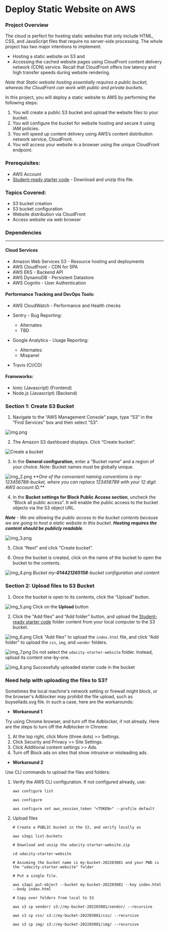 # Deploy Static Website on AWS
### Project Overview

The cloud is perfect for hosting static websites that only include HTML, CSS, and JavaScript files that require no server-side processing. The whole project has two major intentions to implement:

* Hosting a static website on S3 and
* Accessing the cached website pages using CloudFront content delivery network (CDN) service. Recall that CloudFront offers low latency and high transfer speeds during website rendering.

_Note that Static website hosting essentially requires a public bucket, whereas the CloudFront can work with public and private buckets._

In this project, you will deploy a static website to AWS by performing the following steps:

1. You will create a public S3 bucket and upload the website files to your bucket.
2. You will configure the bucket for website hosting and secure it using IAM policies.
3. You will speed up content delivery using AWS’s content distribution network service, CloudFront.
4. You will access your website in a browser using the unique CloudFront endpoint.

### Prerequisites:
* AWS Account
* [Student-ready starter code](https://drive.google.com/open?id=15vQ7-utH7wBJzdAX3eDmO9ls35J5_sEQ) - Download and unzip this file.

### Topics Covered:
* S3 bucket creation
* S3 bucket configuration
* Website distribution via CloudFront
* Access website via web browser

### Dependencies
______________________________________________________________________________________

#### Cloud Services

* Amazon Web Services S3 - Resource hosting and deployments
* AWS CloudFront - CDN for SPA
* AWS EKS - Backend API
* AWS DynamoDB - Persistent Datastore
* AWS Cognito - User Authentication

#### Performance Tracking and DevOps Tools:

* AWS CloudWatch - Performance and Health checks
* Sentry - Bug Reporting:

  * Alternates:
  * TBD
  

* Google Analytics - Usage Reporting:
  * Alternates:
  * Mixpanel
  

* Travis (CI/CD)


#### Frameworks:
* Ionic (Javascript) (Frontend)
* Node.js (Javascript) (Backend)



### Section 1: Create S3 Bucket

1. Navigate to the “AWS Management Console” page, type “S3” in the “Find Services” box and then select “S3”.

![img.png](img.png)


2. The Amazon S3 dashboard displays. Click “Create bucket”.

![Create a bucket](img_1.png)

3. In the **General configuration**, enter a “Bucket name” and a region of your choice. Note: Bucket names must be globally unique.

![img_2.png](img_2.png)
_**One of the convenient naming conventions is my-123456789-bucket, where you can replace 123456789 with your 12 digit AWS account ID._**

4. In the **Bucket settings for Block Public Access section**, uncheck the “Block all public access”. It will enable the public access to the bucket objects via the S3 object URL.

_**Note** - We are allowing the public access to the bucket contents because we are going to host a static website in this bucket. **Hosting requires the content should be publicly readable**._

![img_3.png](img_3.png)

5. Click “Next” and click “Create bucket”.


6. Once the bucket is created, click on the name of the bucket to open the bucket to the contents.

![img_4.png](img_4.png)
_Bucket my-**014421265158**-bucket configuration and content_


### Section 2: Upload files to S3 Bucket

1. Once the bucket is open to its contents, click the “Upload” button.

![img_5.png](img_5.png)
Click on the **Upload** button

2. Click the "Add files" and “Add folder” button, and upload the [Student-ready starter code](https://drive.google.com/open?id=15vQ7-utH7wBJzdAX3eDmO9ls35J5_sEQ) folder content from your local computer to the S3 bucket.

![img_6.png](img_6.png)
Click "Add files" to upload the `index.html` file, and click "Add folder" to upload the `css`, `img`, and `vendor` folders.

![img_7.png](img_7.png)
Do not select the `udacity-starter-website` folder. Instead, upload its content one-by-one.

![img_8.png](img_8.png)
Successfully uploaded starter code in the bucket

### Need help with uploading the files to S3?

Sometimes the local machine's network setting or firewall might block, or the browser's Adblocker may prohibit the file upload, such as buysellads.svg file. In such a case, here are the workarounds:

* **Workaround 1**

Try using Chrome browser, and turn off the Adblocker, if not already. Here are the steps to turn off the Adblocker in Chrome:

1. At the top right, click More (three dots) >> Settings.
2. Click Security and Privacy >> Site Settings.
3. Click Additional content settings >> Ads.
4. Turn off Block ads on sites that show intrusive or misleading ads.

* **Workaround 2**

Use CLI commands to upload the files and folders:

1. Verify the AWS CLI configuration. If not configured already, use:

    `aws configure list`
  
    `aws configure `
  
    `aws configure set aws_session_token "<TOKEN>" --profile default` 

2. Upload files

    `# Create a PUBLIC bucket in the S3, and verify locally as`
    
    `aws s3api list-buckets `
    
    `# Download and unzip the udacity-starter-website.zip` 
    
    `cd udacity-starter-website `
    
    `# Assuming the bucket name is my-bucket-202203081 and your PWD is the "udacity-starter-website" folder` 
    
    `# Put a single file.` 
    
    `aws s3api put-object --bucket my-bucket-202203081 --key index.html --body index.html `
    
    `# Copy over folders from local to S3 `
    
    `aws s3 cp vendor/ s3://my-bucket-202203081/vendor/ --recursive` 
    
    `aws s3 cp css/ s3://my-bucket-202203081/css/ --recursive `
    
    `aws s3 cp img/ s3://my-bucket-202203081/img/ --recursive `

















